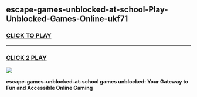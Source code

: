 
## escape-games-unblocked-at-school-Play-Unblocked-Games-Online-ukf71
<h3>
<a href="https://premium76.site?title=escape-games-unblocked-at-school&ref=25A">CLICK TO PLAY</a></h3>
<hr>

<h3>
<a href="https://premium76.site?title=escape-games-unblocked-at-school&ref=25A">CLICK 2 PLAY</a>
  
</h3>

<a href="https://premium76.site?title=escape-games-unblocked-at-school&ref=25A"><img src="https://clearcache.store/games.png"></a>


**escape-games-unblocked-at-school games unblocked: Your Gateway to Fun and Accessible Online Gaming**
